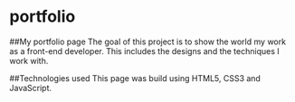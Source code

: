# portfolio
##My portfolio page 
The goal of this project is to show the world my work as a front-end developer. This includes the designs and the techniques I work with. 

##Technologies used
This page was build using HTML5, CSS3 and JavaScript. 

